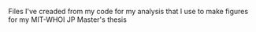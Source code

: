 Files I've creaded from my code for my analysis that I use to make figures for my MIT-WHOI JP Master's thesis
